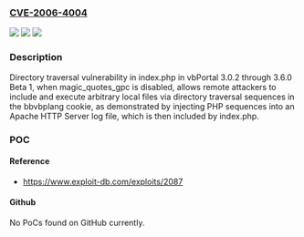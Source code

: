 ### [CVE-2006-4004](https://cve.mitre.org/cgi-bin/cvename.cgi?name=CVE-2006-4004)
![](https://img.shields.io/static/v1?label=Product&message=n%2Fa&color=blue)
![](https://img.shields.io/static/v1?label=Version&message=n%2Fa&color=blue)
![](https://img.shields.io/static/v1?label=Vulnerability&message=n%2Fa&color=brighgreen)

### Description

Directory traversal vulnerability in index.php in vbPortal 3.0.2 through 3.6.0 Beta 1, when magic_quotes_gpc is disabled, allows remote attackers to include and execute arbitrary local files via directory traversal sequences in the bbvbplang cookie, as demonstrated by injecting PHP sequences into an Apache HTTP Server log file, which is then included by index.php.

### POC

#### Reference
- https://www.exploit-db.com/exploits/2087

#### Github
No PoCs found on GitHub currently.

